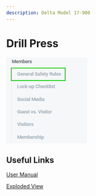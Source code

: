 ```yaml
---
description: Delta Model 17-900
---
```


# Drill Press

![](../.gitbook/assets/image%20%2827%29.png)

## Useful Links

[User Manual](https://drive.google.com/open?id=1sz_10j7BN1NgQFn7m7HLKfyBoLSE2jkU) 

[Exploded View](https://drive.google.com/open?id=1JByr16rfMAomh32xp1rJV3QIJ3Qwz9c-)

